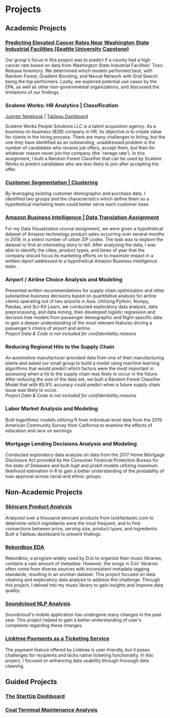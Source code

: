 # Projects

## Academic Projects

### <a href='https://github.com/nbcarroll/Projects/blob/main/Capstone/README.md'>Predicting Elevated Cancer Rates Near Washington State Industrial Facilities (Seattle University Capstone)</a>

Our group's focus in this project was to predict if a county had a high cancer rate based on data from Washington State Industrial Facilities' Toxic Release Inventory.  We determined which models performed best, with Random Forest, Gradient Boosting, and Neural Network with Grid Search being the top performers. Lastly, we explored potential use cases by the EPA, as well as other non-governmental organizations, and discussed the limitations of our findings.

### Scalene Works: HR Analytics | Classification
<a href='https://github.com/nbcarroll/Data-Science-Projects/blob/main/Scalene%20Works/scalene_works.ipynb'>Jupyter Notebook</a> | <a href='https://public.tableau.com/app/profile/nbcarr0ll/viz/ScaleneWorksHrAnalytics/Dashboard1?publish=yes'>Tableau Dashboard</a>

Scalene Works People Solutions LLC is a talent acquisition agency. As a business-to-business (B2B) company in HR, its objective is to create value for clients in the hiring process. There are many challenges to hiring, but the one they have identified as an outstanding, unaddressed problem is the number of candidates who receive job offers, accept them, but then for whatever reason never join the company (the 'renege rate'). In this assignment, I built a Random Forest Classifier that can be used by Scalene Works to predict candidates who are less likely to join after accepting the offer. 

### <a href='https://github.com/nbcarroll/Projects/blob/main/CustomerSegmentation/MarketCustomerAnalysis.ipynb'>Customer Segmentation | Clustering</a>
By leveraging existing customer demographic and purchase data, I identified two groups and the characteristics which define them so a hypothetical marketing team could better serve each customer base.

### <a href='https://github.com/nbcarroll/Projects/tree/main/Amazon%20Data%20Translation%20Challenge'>Amazon Business Intelligence | Data Translation Assignment</a>
For my Data Visualization course assignment, we were given a hypothetical dataset of Amazon technology product sales occurring over several months in 2019, in a select number of urban ZIP codes. The task was to explore the dataset to find an interesting story to tell. After analyzing the data, I was able to identify the cities, product types, and times of year that the company should focus its marketing efforts on to maximize impact in a written report addressed to a hypothetical Amazon Business Intelligence team.

### Airport / Airline Choice Analysis and Modeling
Presented written recommendations for supply chain optimization and other substantive business decisions based on quantitative analysis for airline clients operating out of two airports in Asia. Utilizing Python, Numpy, Pandas, and Sci-Kit Learn, we conducted exploratory data analysis, data preprocessing, and data mining, then developed logistic regression and decision tree models from passenger demographic and flight-specific data to gain a deeper understanding of the most relevant features driving a passenger’s choice of airport and airline.<br>
<i> Project Data & Code is not included for confidentiality reasons</i>

### Reducing Regional Hits to the Supply Chain
An automotive manufacturer-provided data from one of their manufacturing plants and asked our small group to build a model using machine learning algorithms that would predict which factors were the most important in assessing when a hit to the supply chain was likely to occur in the future. After reducing the size of the data set, we built a Random Forest Classifier Model that with 85.9% accuracy could predict when a future supply chain issue was likely to occur.<br>
<i> Project Data & Code is not included for confidentiality reasons</i>

### Labor Market Analysis and Modeling
Built logarithmic models utilizing R from individual-level data from the 2019 American Community Survey from California to examine the effects of education and race on earnings

### Mortgage Lending Decisions Analysis and Modeling
Conducted exploratory data analysis on data from the 2017 Home Mortgage Disclosure Act provided by the Consumer Financial Protection Bureau for the state of Delaware and built logit and probit models utilizing maximum likelihood estimation in R to gain a better understanding of the probability of loan approval across racial and ethnic groups.

## Non-Academic Projects
### <a href='https://public.tableau.com/app/profile/nbcarr0ll/viz/SkincareProductDashboard/Story?publish=yes'>Skincare Product Analysis</a>
Analyzed over a thousand skincare products from lookfantastic.com to determine which ingredients were the most frequent, and to find connections between price, serving size, product types, and ingredients. Built a Tableau dashboard to present findings.

### <a href='https://github.com/nbcarroll/Data-Science-Projects/blob/main/Rekordbox%20EDA/RekordboxEDA.ipynb'>Rekordbox EDA</a>
Rekordbox, a program widely used by DJs to organize their music libraries, contains a vast amount of metadata. However, the songs in DJs' libraries often come from diverse sources with inconsistent metadata tagging standards, resulting in an unclean dataset. This project focused on data cleaning and exploratory data analysis to address this challenge. Through this project, I delved into my music library to gain insights and improve data quality.


### <a href='https://github.com/nbcarroll/Data-Science-Projects/blob/main/Soundcloud%20NLP%20Analysis/SoundcloudAppNLP.ipynb'>Soundcloud NLP Analysis</a>
Soundcloud's mobile application has undergone many changes in the past year. This project helped to gain a better understanding of user's complaints regarding these changes.
### <a href='https://github.com/nbcarroll/Data-Science-Projects/blob/main/Ticketing/ticketing.ipynb'>Linktree Payments as a Ticketing Service</a>
The payment feature offered by Linktree is user-friendly, but it poses challenges for recipients and lacks native ticketing functionality. In this project, I focused on enhancing data usability through thorough data cleaning.

## Guided Projects

### <a href='https://public.tableau.com/views/TheStartUpQuadrantAdv_MasterTableauinDataScienceCourse/TheStartupQuadrant?:language=en-US&publish=yes&:display_count=n&:origin=viz_share_link'>The StartUp Dashboard</a>

### <a href='https://public.tableau.com/app/profile/nbcarr0ll/viz/CoalTerminalMaintenanceAnalysis_16771175679180/Report'>Coal Terminal Maintenance Analysis</a>



